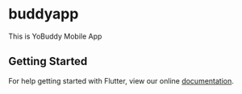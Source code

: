 # buddyapp

This is YoBuddy Mobile App

## Getting Started

For help getting started with Flutter, view our online
[documentation](https://flutter.io/).
